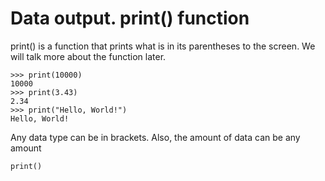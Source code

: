 # Data output. print() function

print() is a function that prints what is in its parentheses to the screen.
We will talk more about the function later.


```
>>> print(10000)
10000
>>> print(3.43)
2.34
>>> print("Hello, World!")
Hello, World!
```

Any data type can be in brackets.
Also, the amount of data can be any amount

```
print()
```
